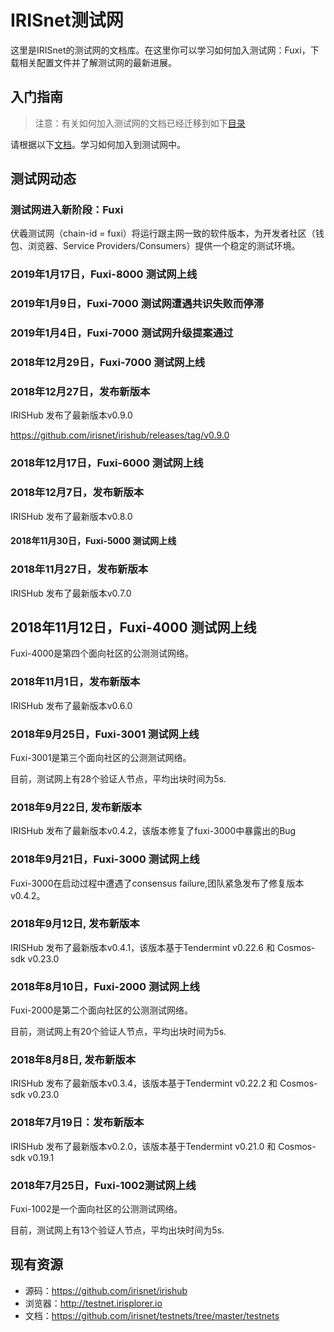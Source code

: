 # IRISnet测试网

这里是IRISnet的测试网的文档库。在这里你可以学习如何加入测试网：Fuxi，下载相关配置文件并了解测试网的最新进展。

## 入门指南

> 注意：有关如何加入测试网的文档已经迁移到如下[目录](https://github.com/irisnet/irishub/tree/master/docs/get-started)

请根据以下[文档](https://github.com/irisnet/irishub/blob/master/docs/get-started/README.md)。学习如何加入到测试网中。

## 测试网动态
### 测试网进入新阶段：Fuxi
伏羲测试网（chain-id = fuxi）将运行跟主网一致的软件版本，为开发者社区（钱包、浏览器、Service Providers/Consumers）提供一个稳定的测试环境。

### 2019年1月17日，Fuxi-8000 测试网上线


### 2019年1月9日，Fuxi-7000 测试网遭遇共识失败而停滞


### 2019年1月4日，Fuxi-7000 测试网升级提案通过


### 2018年12月29日，Fuxi-7000 测试网上线


### 2018年12月27日，发布新版本

IRISHub 发布了最新版本v0.9.0

https://github.com/irisnet/irishub/releases/tag/v0.9.0

### 2018年12月17日，Fuxi-6000 测试网上线


### 2018年12月7日，发布新版本

IRISHub 发布了最新版本v0.8.0

#### 2018年11月30日，Fuxi-5000 测试网上线


### 2018年11月27日，发布新版本

IRISHub 发布了最新版本v0.7.0

## 2018年11月12日，Fuxi-4000 测试网上线

Fuxi-4000是第四个面向社区的公测测试网络。

### 2018年11月1日，发布新版本

IRISHub 发布了最新版本v0.6.0

### 2018年9月25日，Fuxi-3001 测试网上线

Fuxi-3001是第三个面向社区的公测测试网络。

目前，测试网上有28个验证人节点，平均出块时间为5s. 

### 2018年9月22日, 发布新版本

IRISHub 发布了最新版本v0.4.2，该版本修复了fuxi-3000中暴露出的Bug

### 2018年9月21日，Fuxi-3000 测试网上线

Fuxi-3000在启动过程中遭遇了consensus failure,团队紧急发布了修复版本 v0.4.2。


### 2018年9月12日, 发布新版本

IRISHub 发布了最新版本v0.4.1，该版本基于Tendermint v0.22.6 和 Cosmos-sdk v0.23.0

### 2018年8月10日，Fuxi-2000 测试网上线

Fuxi-2000是第二个面向社区的公测测试网络。

目前，测试网上有20个验证人节点，平均出块时间为5s. 

### 2018年8月8日, 发布新版本

IRISHub 发布了最新版本v0.3.4，该版本基于Tendermint v0.22.2 和 Cosmos-sdk v0.23.0


### 2018年7月19日：发布新版本

IRISHub 发布了最新版本v0.2.0，该版本基于Tendermint v0.21.0 和 Cosmos-sdk v0.19.1


### 2018年7月25日，Fuxi-1002测试网上线

Fuxi-1002是一个面向社区的公测测试网络。

目前，测试网上有13个验证人节点，平均出块时间为5s. 

## 现有资源

* 源码：https://github.com/irisnet/irishub
* 浏览器：http://testnet.irisplorer.io 
* 文档：https://github.com/irisnet/testnets/tree/master/testnets



